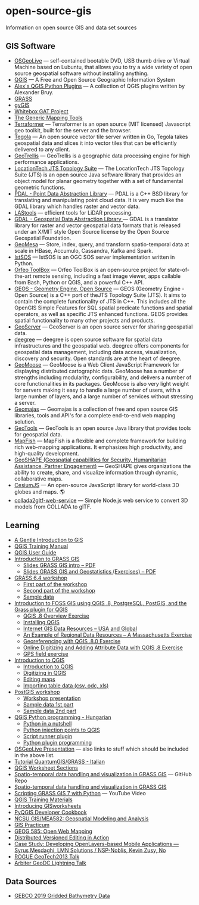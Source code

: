 # open-source-gis
Information on open source GIS and data set sources

## GIS Software

* [OSGeoLive](https://live.osgeo.org/en/index.html) &mdash; self-contained bootable DVD, USB thumb drive or Virtual Machine based on Lubuntu, that allows you to try a wide variety of open source geospatial software without installing anything.
* [QGIS](https://qgis.org/en/site/) &mdash; A Free and Open Source Geographic Information System
* [Alex's QGIS Python Plugins](https://plugins.bruy.me/plugins/plugins.xml) &mdash; A collection of QGIS plugins written by Alexander Bruy.
* [GRASS](https://grass.osgeo.org/)
* [gvGIS](http://www.gvsig.com/en/products/gvsig-desktop)
* [Whitebox GAT Project](https://www.uoguelph.ca/~hydrogeo/Whitebox/index.html)
* [The Generic Mapping Tools](https://github.com/GenericMappingTools/gmt)
* [Terraformer](http://terraformer.io/) &mdash; Terraformer is an open source (MIT licensed) Javascript geo toolkit, built for the server and the browser.
* [Tegola](https://tegola.io/) &mdash; An open source vector tile server written in Go, Tegola takes geospatial data and slices it into vector tiles that can be efficiently delivered to any client.
* [GeoTrellis](https://geotrellis.io/) &mdash; GeoTrellis is a geographic data processing engine for high performance applications.
* [LocationTech JTS Topology Suite](https://projects.eclipse.org/projects/locationtech.jts) &mdash; The LocationTech JTS Topology Suite (JTS) is an open source Java software library that provides an object model for planar geometry together with a set of fundamental geometric functions.
* [PDAL - Point Data Abstraction Library](https://pdal.io/index.html) &mdash; PDAL is a C++ BSD library for translating and manipulating point cloud data. It is very much like the GDAL library which handles raster and vector data.
* [LAStools](https://github.com/AnalyticalGraphicsInc/LAStools) &mdash; efficient tools for LiDAR processing.
* [GDAL - Geospatial Data Abstraction Library ](https://gdal.org/) &mdash; GDAL is a translator library for raster and vector geospatial data formats that is released under an X/MIT style Open Source license by the Open Source Geospatial Foundation.
* [GeoMesa](https://www.geomesa.org/) &mdash; Store, index, query, and transform spatio-temporal data at scale
in HBase, Accumulo, Cassandra, Kafka and Spark.
* [IstSOS](http://istsos.org/) &mdash; IstSOS is an OGC SOS server implementation written in Python.
* [Orfeo ToolBox](https://www.orfeo-toolbox.org/) &mdash; Orfeo ToolBox is an open-source project for state-of-the-art remote sensing, including a fast image viewer, apps callable from Bash, Python or QGIS, and a powerful C++ API. 
* [GEOS - Geometry Engine, Open Source](http://trac.osgeo.org/geos) &mdash; GEOS (Geometry Engine - Open Source) is a C++ port of the ​JTS Topology Suite (JTS). It aims to contain the complete functionality of JTS in C++. This includes all the ​OpenGIS Simple Features for SQL spatial predicate functions and spatial operators, as well as specific JTS enhanced functions. GEOS provides spatial functionality to many other projects and products.
* [GeoServer](http://geoserver.org/) &mdash; GeoServer is an open source server for sharing geospatial data.
* [deegree](https://www.deegree.org/) &mdash; deegree is open source software for spatial data infrastructures and the geospatial web. deegree offers components for geospatial data management, including data access, visualization, discovery and security. Open standards are at the heart of deegree.
* [GeoMoose](https://www.geomoose.org/) &mdash; GeoMoose is a Web Client JavaScript Framework for displaying distributed cartographic data. GeoMoose has a number of strengths including modularity, configurability, and delivers a number of core functionalities in its packages. GeoMoose is also very light weight for servers making it easy to handle a large number of users, with a large number of layers, and a large number of services without stressing a server.
* [Geomajas](http://www.geomajas.org/) &mdash; Geomajas is a collection of free and open source GIS libraries, tools and API's for a complete end-to-end web mapping solution.
* [GeoTools](https://geotools.org/) &mdash; GeoTools is an open source Java library that provides tools for geospatial data.
* [MapFish](http://www.mapfish.org/) &mdash; MapFish is a flexible and complete framework for building rich web-mapping applications. It emphasizes high productivity, and high-quality development.
* [GeoSHAPE (Geospatial capabilities for Security, Humanitarian Assistance, Partner Engagement)](http://geoshape.org/) &mdash; GeoSHAPE gives organizations the ability to create, share, and visualize information through dynamic, collaborative maps.
* [CesiumJS](https://github.com/AnalyticalGraphicsInc/cesium) &mdash; An open-source JavaScript library for world-class 3D globes and maps. :earth_americas:
* [collada2gltf-web-service](https://github.com/AnalyticalGraphicsInc/collada2gltf-web-service) &mdash; Simple Node.js web service to convert 3D models from COLLADA to glTF.

## Learning

* [A Gentle Introduction to GIS](https://docs.qgis.org/3.4/en/docs/gentle_gis_introduction/index.html)
* [QGIS Training Manual](https://docs.qgis.org/3.4/en/docs/training_manual/index.html)
* [QGIS User Guide](https://docs.qgis.org/3.4/en/docs/user_manual/index.html)
* [Introduction to GRASS GIS](https://www.osgeo.org/resources/introduction-to-grass-gis/)
  * [Slides GRASS GIS intro – PDF](http://geostat-course.org/system/files/GRASS_geostat_landau_2011_intro.pdf)
  * [Slides GRASS GIS and Geostatistics (Exercises) – PDF](http://geostat-course.org/system/files/GRASS_geostat_landau_2011_exercise.pdf)
* [GRASS 6.4 workshop](https://www.osgeo.org/resources/grass-6-4-workshop/)
  * [First part of the workshop](http://www.agt.bme.hu/gis/grass/grass_workshop_1.pdf)
  * [Second part of the workshop](http://www.agt.bme.hu/gis/grass/grass_workshop_2.pdf)
  * [Sample data](http://www.agt.bme.hu/gis/grass/grass_demo.zip)
* [Introduction to FOSS GIS using QGIS .8, PostgreSQL, PostGIS, and the Grass plugin for QGIS](https://www.osgeo.org/resources/introduction-to-foss-gis-using-qgis-8-postgresql-postgis-and-the-grass-plugin-for-qgis/)
  * [QGIS .8 Overview Exercise](http://trac.osgeo.org/osgeo/browser/education/Releases/UMass/IntroductionToGisUsingQgisV0.8/M1-Exercise-QGISOverview/PDF/QGIS%20Overview.pdf?format=raw)
  * [Installing QGIS](http://trac.osgeo.org/osgeo/browser/education/Releases/UMass/IntroductionToGisUsingQgisV0.8/M4-Exercise-InstallingQGIS/PDF/InstallingQGIS.pdf?format=raw)
  * [Internet GIS Data Resources – USA and Global](http://trac.osgeo.org/osgeo/browser/education/Releases/UMass/IntroductionToGisUsingQgisV0.8/M5-Exercise-WebGISDataResources-USandGlobal/PDF/DataResourcesUSandGlobal.pdf?format=raw)
  * [An Example of Regional Data Resources – A Massachusetts Exercise](http://trac.osgeo.org/osgeo/browser/education/Releases/UMass/IntroductionToGisUsingQgisV0.8/M6-Exercise-AnExampleOfRegionalWebResource-Massachusetts%2CUSADigitalData/PDF/ExampleMaUSADigitalData.pdf?format=raw)
  * [Georeferencing with QGIS .8.0 Exercise](http://trac.osgeo.org/osgeo/browser/education/Releases/UMass/IntroductionToGisUsingQgisV0.8/M8-%20Exercise-%20Georeferencing%20with%20QGIS/PDF/ExGeoreferencingWithQGIS.pdf?format=raw)
  * [Online Digitizing and Adding Attribute Data with QGIS .8 Exercise](http://trac.osgeo.org/osgeo/browser/education/Releases/UMass/IntroductionToGisUsingQgisV0.8/M10-%20Exercise-%20Online%20Digitizing%20and%20Adding%20Attribute%20Data%20using%20QGIS/PDF/DigitizingandAddingAttributeData.pdf?format=raw)
  * [GPS field exercise](http://trac.osgeo.org/osgeo/browser/education/Releases/UMass/IntroductionToGisUsingQgisV0.8/M12-Exercise-GPSFieldExercise%28ForPeopleWithAGPS%29/PDF/GPSFieldExercise.pdf?format=raw)
* [Introduction to QGIS](https://www.osgeo.org/resources/introduction-to-qgis/)
  * [Introduction to QGIS](http://www.geod.bme.hu/gis/qgis/qgis_tutor_2.0.pdf)
  * [Digitizing in QGIS](http://www.geod.bme.hu/gis/qgis/vektorizalas2.pdf)
  * [Editing maps](http://www.geod.bme.hu/gis/qgis/qgis_editing2.pdf)
  * [Importing table data (csv, odc, xls)](http://www.geod.bme.hu/gis/qgis/ods.pdf)
* [PostGIS workshop](https://www.osgeo.org/resources/postgis-workshop/)
  * [Workshop presentation](http://www.gita.hu/e2013/b3/teradat_workshop.pdf)
  * [Sample data 1st part](http://www.gita.hu/e2013/b3/mo.zip)
  * [Sample data 2nd part](http://www.gita.hu/e2013/b3/kozmu.zip)
* [QGIS Python programming - Hungarian](https://www.osgeo.org/resources/qgis-python-programming/)
  * [Python in a nutshell](http://www.agt.bme.hu/gis/python/python_oktato.pdf)
  * [Python injection points to QGIS](http://www.agt.bme.hu/gis/qgis/qgis_and_python.pdf)
  * [Script runner plugin](http://www.agt.bme.hu/gis/qgis/script_runner.pdf)
  * [Python plugin programming](http://www.agt.bme.hu/gis/qgis/plugins_tutorial.pdf)
* [OSGeoLive Presentation](https://live.osgeo.org/en/presentation.html) &mdash; also links to stuff which should be included in the above list.
* [Tutorial QuantumGIS/GRASS - Italian](http://www.ing.unitn.it/~grass/docs/tutorial_qgis/tutorial_qgis.html)
* [QGIS Worksheet Sections](http://changelog.qgis.org/en/qgis/section/list/)
* [Spatio-temporal data handling and visualization in GRASS GIS](https://github.com/ncsu-geoforall-lab/grass-temporal-workshop) &mdash; GitHub Repo
* [Spatio-temporal data handling and visualization in GRASS GIS](https://ncsu-osgeorel.github.io/grass-temporal-workshop/)
* [Scripting GRASS GIS 7 with Python](https://www.youtube.com/watch?v=PX2UpMhp2hc) &mdash; YouTube Video
* [QGIS Training Materials](https://github.com/kartoza/QGISTrainingWorkshop)
* [Introducing GISworksheets](http://linfiniti.com/dla/)
* [PyQGIS Developer Cookbook](https://docs.qgis.org/3.4/en/docs/pyqgis_developer_cookbook/index.html)
* [NCSU GIS/MEA582: Geospatial Modeling and Analysis](http://ncsu-geoforall-lab.github.io/geospatial-modeling-course/)
* [GIS Practicum](https://www.baruch.cuny.edu/confluence/display/geoportal/GIS+Practicum)
* [GEOG 585: Open Web Mapping](https://www.e-education.psu.edu/geog585/)
* [Distributed Versioned Editing in Action](https://speakerdeck.com/scottevil/distributed-versioned-editing-in-action)
* [Case Study: Developing OpenLayers-based Mobile Applications — Syrus Mesdaghi, LMN Solutions / NSP-Noblis, Kevin Zusy, No](https://vimeo.com/106852747)
* [ROGUE GeoTech2013 Talk](https://speakerdeck.com/scottevil/rogue-geotech2013-talk)
* [Arbiter GeoDC Lightning Talk](https://speakerdeck.com/scottevil/arbiter-geodc-lightning-talk)

## Data Sources

* [GEBCO 2019 Gridded Bathymetry Data](https://www.gebco.net/data_and_products/gridded_bathymetry_data/)
